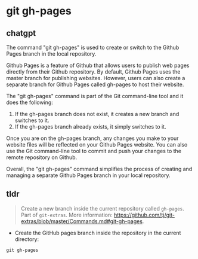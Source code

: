 # git gh-pages 
## chatgpt 
The command "git gh-pages" is used to create or switch to the Github Pages branch in the local repository. 

Github Pages is a feature of Github that allows users to publish web pages directly from their Github repository. By default, Github Pages uses the master branch for publishing websites. However, users can also create a separate branch for Github Pages called gh-pages to host their website.

The "git gh-pages" command is part of the Git command-line tool and it does the following:

1. If the gh-pages branch does not exist, it creates a new branch and switches to it. 
2. If the gh-pages branch already exists, it simply switches to it. 

Once you are on the gh-pages branch, any changes you make to your website files will be reflected on your Github Pages website. You can also use the Git command-line tool to commit and push your changes to the remote repository on Github. 

Overall, the "git gh-pages" command simplifies the process of creating and managing a separate Github Pages branch in your local repository. 

## tldr 
 
> Create a new branch inside the current repository called `gh-pages`.
> Part of `git-extras`.
> More information: <https://github.com/tj/git-extras/blob/master/Commands.md#git-gh-pages>.

- Create the GitHub pages branch inside the repository in the current directory:

`git gh-pages`
